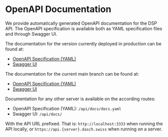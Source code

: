 # OpenAPI Documentation

We provide automatically generated OpenAPI documentation for the DSP API.
The OpenAPI specification is available both as YAML specification files and through Swagger UI.

The documentation for the version currently deployed in production can be found at:

- [OpenAPI Specification (YAML)](https://api.dasch.swiss/api/docs/docs.yaml)
- [Swagger UI](https://api.dasch.swiss/api/docs/)

The documentation for the current main branch can be found at:

- [OpenAPI Specification (YAML)](https://api.dev.dasch.swiss/api/docs/docs.yaml)
- [Swagger UI](https://api.dev.dasch.swiss/api/docs/)

Documentation for any other server is available on the according routes:

- OpenAPI Specification (YAML): `/api/docs/docs.yaml`
- Swagger UI: `/api/docs/`

With the API URL prefixed. That is: `http://localhost:3333` when running the API locally, 
or `https://api.{server}.dasch.swiss` when running on a server.
